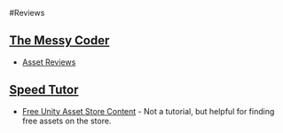 #Reviews
## [The Messy Coder](https://www.youtube.com/channel/UCeXJl4hWkgS-wvtvRtS_y2w)
* [Asset Reviews](https://www.youtube.com/watch?v=vtAT3TDmcWY&list=PL2R4tvBs-r1mlUZ1JRVdwhG7__h5AQuXI)
## [Speed Tutor](https://www.youtube.com/user/SpeedTutor/playlists)
* [Free Unity Asset Store Content](https://www.youtube.com/watch?v=jGy4htAuDY4&list=PLb34wPRpZdVdi5i4Kp6NFwusZtHSHfvkN) - Not a tutorial, but helpful for finding free assets on the store.
